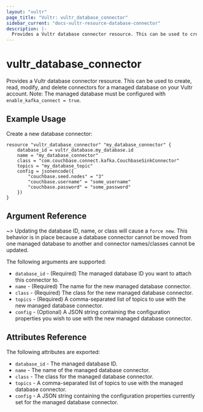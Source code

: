 ```yaml
---
layout: "vultr"
page_title: "Vultr: vultr_database_connector"
sidebar_current: "docs-vultr-resource-database-connector"
description: |-
  Provides a Vultr database connector resource. This can be used to create, read, modify, and delete connectors for a managed database on your Vultr account.
---
```


# vultr_database_connector

Provides a Vultr database connector resource. This can be used to create, read, modify, and delete connectors for a managed database on your Vultr account. Note: The managed database must be configured with `enable_kafka_connect = true`.

## Example Usage

Create a new database connector:

```hcl
resource "vultr_database_connector" "my_database_connector" {
	database_id = vultr_database.my_database.id
	name = "my_database_connector"
	class = "com.couchbase.connect.kafka.CouchbaseSinkConnector"
	topics = "my_database_topic"
	config = jsonencode({
		"couchbase.seed.nodes" = "3"
		"couchbase.username" = "some_username"
		"couchbase.password" = "some_password"
	})
}
```

## Argument Reference


~> Updating the database ID, name, or class will cause a `force new`. This behavior is in place because a database connector cannot be moved from one managed database to another and connector names/classes cannot be updated.

The following arguments are supported:

* `database_id` - (Required) The managed database ID you want to attach this connector to.
* `name` - (Required) The name for the new managed database connector.
* `class` - (Required) The class for the new managed database connector.
* `topics` - (Required) A comma-separated list of topics to use with the new managed database connector.
* `config` - (Optional) A JSON string containing the configuration properties you wish to use with the new managed database connector.

## Attributes Reference

The following attributes are exported:

* `database_id` - The managed database ID.
* `name` - The name of the managed database connector.
* `class` - The class for the managed database connector.
* `topics` - A comma-separated list of topics to use with the managed database connector.
* `config` - A JSON string containing the configuration properties currently set for the managed database connector.
